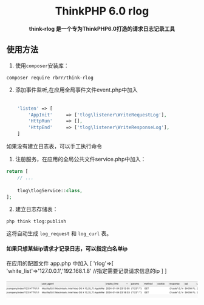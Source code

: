 <h1 align="center">
    ThinkPHP 6.0 rlog
</h1>

<p align="center">
	<strong>think-rlog 是一个专为ThinkPHP6.0打造的请求日志记录工具</strong>    
</p>


## 使用方法

1. 使用`composer`安装库：

```
composer require rbrr/think-rlog
```


2. 添加事件监听,在应用全局事件文件event.php中加入

```php

    'listen' => [
        'AppInit'     => ['tlog\listener\WriteRequestLog'],
        'HttpRun'     => [],
        'HttpEnd'     => ['tlog\listener\WriteResponseLog'],
    ]

```


如果没有建立日志表，可以手工执行命令
1. 注册服务，在应用的全局公共文件service.php中加入：

```php
return [
    // ...

    tlog\tlogService::class,
];
```

2. 建立日志存储表：

```
php think tlog:publish
```

这将自动生成 `log_request` 和 `log_curl` 表。

#### 如果只想某些ip请求才记录日志，可以指定白名单ip

在应用的配置文件 app.php 中加入
[
    'rlog'=>[
        'white_list'=>'127.0.0.1','192.168.1.8' //指定需要记录请求信息的ip
    ]
] 


![预览效果](preview.png)

